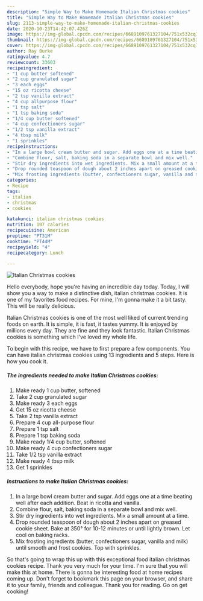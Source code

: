 ```yaml
---
description: "Simple Way to Make Homemade Italian Christmas cookies"
title: "Simple Way to Make Homemade Italian Christmas cookies"
slug: 2113-simple-way-to-make-homemade-italian-christmas-cookies
date: 2020-10-23T14:42:07.426Z
image: https://img-global.cpcdn.com/recipes/6689109761327104/751x532cq70/italian-christmas-cookies-recipe-main-photo.jpg
thumbnail: https://img-global.cpcdn.com/recipes/6689109761327104/751x532cq70/italian-christmas-cookies-recipe-main-photo.jpg
cover: https://img-global.cpcdn.com/recipes/6689109761327104/751x532cq70/italian-christmas-cookies-recipe-main-photo.jpg
author: Ray Burke
ratingvalue: 4.7
reviewcount: 33603
recipeingredient:
- "1 cup butter softened"
- "2 cup granulated sugar"
- "3 each eggs"
- "15 oz ricotta cheese"
- "2 tsp vanilla extract"
- "4 cup allpurpose flour"
- "1 tsp salt"
- "1 tsp baking soda"
- "1/4 cup butter softened"
- "4 cup confectioners sugar"
- "1/2 tsp vanilla extract"
- "4 tbsp milk"
- "1 sprinkles"
recipeinstructions:
- "In a large bowl cream butter and sugar. Add eggs one at a time beating well after each addition. Beat in ricotta and vanilla."
- "Combine flour, salt, baking soda in a separate bowl and mix well."
- "Stir dry ingredients into wet ingredients. Mix a small amount at a time."
- "Drop rounded teaspoon of dough about 2 inches apart on greased cookie sheet. Bake at 350° for 10-12 minutes or until lightly brown. Let cool on baking racks."
- "Mix frosting ingredients (butter, confectioners sugar, vanilla and milk) until smooth and frost cookies. Top with sprinkles."
categories:
- Recipe
tags:
- italian
- christmas
- cookies

katakunci: italian christmas cookies 
nutrition: 107 calories
recipecuisine: American
preptime: "PT31M"
cooktime: "PT44M"
recipeyield: "4"
recipecategory: Lunch

---
```



![Italian Christmas cookies](https://img-global.cpcdn.com/recipes/6689109761327104/751x532cq70/italian-christmas-cookies-recipe-main-photo.jpg)

Hello everybody, hope you're having an incredible day today. Today, I will show you a way to make a distinctive dish, italian christmas cookies. It is one of my favorites food recipes. For mine, I'm gonna make it a bit tasty. This will be really delicious.



Italian Christmas cookies is one of the most well liked of current trending foods on earth. It is simple, it is fast, it tastes yummy. It is enjoyed by millions every day. They are fine and they look fantastic. Italian Christmas cookies is something which I've loved my whole life.


To begin with this recipe, we have to first prepare a few components. You can have italian christmas cookies using 13 ingredients and 5 steps. Here is how you cook it.

<!--inarticleads1-->

##### The ingredients needed to make Italian Christmas cookies:

1. Make ready 1 cup butter, softened
1. Take 2 cup granulated sugar
1. Make ready 3 each eggs
1. Get 15 oz ricotta cheese
1. Take 2 tsp vanilla extract
1. Prepare 4 cup all-purpose flour
1. Prepare 1 tsp salt
1. Prepare 1 tsp baking soda
1. Make ready 1/4 cup butter, softened
1. Make ready 4 cup confectioners sugar
1. Take 1/2 tsp vanilla extract
1. Make ready 4 tbsp milk
1. Get 1 sprinkles




<!--inarticleads2-->

##### Instructions to make Italian Christmas cookies:

1. In a large bowl cream butter and sugar. Add eggs one at a time beating well after each addition. Beat in ricotta and vanilla.
1. Combine flour, salt, baking soda in a separate bowl and mix well.
1. Stir dry ingredients into wet ingredients. Mix a small amount at a time.
1. Drop rounded teaspoon of dough about 2 inches apart on greased cookie sheet. Bake at 350° for 10-12 minutes or until lightly brown. Let cool on baking racks.
1. Mix frosting ingredients (butter, confectioners sugar, vanilla and milk) until smooth and frost cookies. Top with sprinkles.




So that's going to wrap this up with this exceptional food italian christmas cookies recipe. Thank you very much for your time. I'm sure that you will make this at home. There is gonna be interesting food at home recipes coming up. Don't forget to bookmark this page on your browser, and share it to your family, friends and colleague. Thank you for reading. Go on get cooking!
